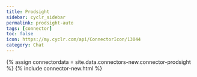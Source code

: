 ```yaml
---
title: Prodsight
sidebar: cyclr_sidebar
permalink: prodsight-auto
tags: [connector]
toc: false
icon: https://my.cyclr.com/api/ConnectorIcon/13044
category: Chat
---
```

{% assign connectordata = site.data.connectors-new.connector-prodsight %}
{% include connector-new.html %}	